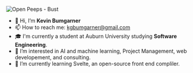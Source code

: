 ![Open Peeps - Bust](https://user-images.githubusercontent.com/46378444/156278495-7dbff0b2-6a1e-4a31-af74-c1e046a59a70.png)
- 👋 Hi, I’m **Kevin Bumgarner**
- 📫 How to reach me: kgbumgarner@gmail.com
- 🎓 I'm currently a student at Auburn University studying **Software Engineering**.
- 👀 I’m interested in AI and machine learning, Project Management, web developement, and consulting.
- 🌱 I’m currently learning Svelte, an open-source front end compliler.
<!---
kgbumgarner/kgbumgarner is a ✨ special ✨ repository because its `README.md` (this file) appears on your GitHub profile.
You can click the Preview link to take a look at your changes.
--->
